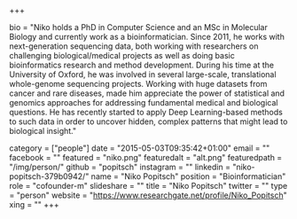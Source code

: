 +++

bio = "Niko holds a PhD in Computer Science and an MSc in Molecular Biology and currently work as a bioinformatician. Since 2011, he works with next-generation sequencing data, both working with researchers on challenging biological/medical projects as well as doing basic bioinformatics research and method development. During his time at the University of Oxford, he was involved in several large-scale, translational whole-genome sequencing projects. Working with huge datasets from cancer and rare diseases, made him appreciate the power of statistical and genomics approaches for addressing fundamental medical and biological questions. He has recently started to apply Deep Learning-based methods to such data in order to uncover hidden, complex patterns that might lead to biological insight."

category = ["people"]
date = "2015-05-03T09:35:42+01:00"
email = ""
facebook = ""
featured = "niko.png"
featuredalt = "alt.png"
featuredpath = "/img/person/"
github = "popitsch"
instagram = ""
linkedin = "niko-popitsch-379b0942/"
name = "Niko Popitsch"
position = "Bioinformatician"
role = "cofounder-m"
slideshare = ""
title = "Niko Popitsch"
twitter = ""
type = "person"
website = "https://www.researchgate.net/profile/Niko_Popitsch"
xing = ""
+++
